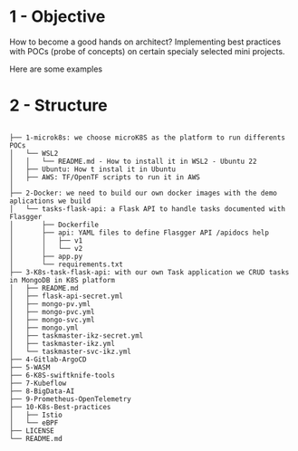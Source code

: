 
# 1 - Objective

How to become a good hands on architect? Implementing best practices with POCs (probe of concepts) on certain specialy selected mini projects.

Here are some examples

# 2 - Structure

```

├── 1-microk8s: we choose microK8S as the platform to run differents POCs
│   └── WSL2
│   │   └── README.md - How to install it in WSL2 - Ubuntu 22
│   ├── Ubuntu: How t instal it in Ubuntu
│   ├── AWS: TF/OpenTF scripts to run it in AWS
│
├── 2-Docker: we need to build our own docker images with the demo aplications we build
│   └── tasks-flask-api: a Flask API to handle tasks documented with Flasgger
│       ├── Dockerfile
│       ├── api: YAML files to define Flasgger API /apidocs help
│       │   ├── v1
│       │   └── v2
│       ├── app.py
│       └── requirements.txt
├── 3-K8s-task-flask-api: with our own Task application we CRUD tasks in MongoDB in K8S platform
│   ├── README.md
│   ├── flask-api-secret.yml
│   ├── mongo-pv.yml
│   ├── mongo-pvc.yml
│   ├── mongo-svc.yml
│   ├── mongo.yml
│   ├── taskmaster-ikz-secret.yml
│   ├── taskmaster-ikz.yml
│   └── taskmaster-svc-ikz.yml
├── 4-Gitlab-ArgoCD
├── 5-WASM
├── 6-K8S-swiftknife-tools
├── 7-Kubeflow
├── 8-BigData-AI
├── 9-Prometheus-OpenTelemetry
├── 10-K8s-Best-practices
│   ├── Istio
│   └── eBPF
├── LICENSE
└── README.md
``` 